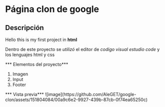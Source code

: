# Página clon de google
## Descripción 
Hello this is my first project in **html**

Dentro de este proyecto se *utilizó* el editor de _codigo visual estudio code_ y los lenguajes html y css

*** Elementos del proyecto***
<ol>
  <li>Imagen</li>
  <li>Input</li>
  <li>Footer</li>
</ol>
*** Vista previa***
![image](https://github.com/AleGET/google-clon/assets/151804084/00a9c6e2-9927-439b-87cb-0f74ea65250c)



